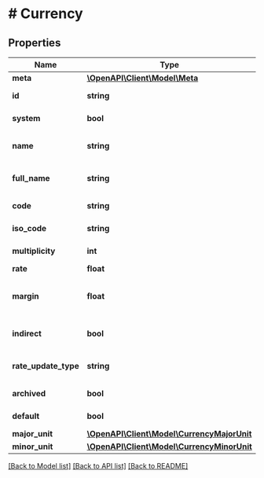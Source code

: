 # # Currency

## Properties

Name | Type | Description | Notes
------------ | ------------- | ------------- | -------------
**meta** | [**\OpenAPI\Client\Model\Meta**](Meta.md) |  | [optional]
**id** | **string** | ID валюты | [optional] [readonly]
**system** | **bool** | Системная валюта | [optional] [readonly]
**name** | **string** | Краткое наименование валюты | [optional]
**full_name** | **string** | Полное наименование валюты | [optional]
**code** | **string** | Цифровой код валюты | [optional]
**iso_code** | **string** | Буквенный код валюты | [optional]
**multiplicity** | **int** | Кратность курса валюты | [optional]
**rate** | **float** | Курс валюты | [optional]
**margin** | **float** | Наценка при автоматическом обновлении курса | [optional]
**indirect** | **bool** | Признак обратного курса валюты | [optional]
**rate_update_type** | **string** | Способ обновления курса валюты | [optional]
**archived** | **bool** | Добавлена ли валюта в архив | [optional]
**default** | **bool** | Валюта учета по умолчанию | [optional]
**major_unit** | [**\OpenAPI\Client\Model\CurrencyMajorUnit**](CurrencyMajorUnit.md) |  | [optional]
**minor_unit** | [**\OpenAPI\Client\Model\CurrencyMinorUnit**](CurrencyMinorUnit.md) |  | [optional]

[[Back to Model list]](../../README.md#models) [[Back to API list]](../../README.md#endpoints) [[Back to README]](../../README.md)
